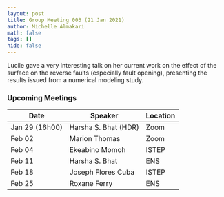 ```yaml
---
layout: post
title: Group Meeting 003 (21 Jan 2021)
author: Michelle Almakari
math: false
tags: []
hide: false
---
```

Lucile gave a very interesting talk on her current work on the effect of the surface on the reverse faults (especially fault opening), presenting the results issued from a numerical modeling study. 

### Upcoming Meetings

| Date           | Speaker              | Location |
| -------------- | -------------------- | -------- |
| Jan 29 (16h00) | Harsha S. Bhat (HDR) | Zoom     |
| Feb 02         | Marion Thomas        | Zoom     |
| Feb 04         | Ekeabino Momoh       | ISTEP    |
| Feb 11         | Harsha S. Bhat       | ENS      |
| Feb 18         | Joseph Flores Cuba   | ISTEP    |
| Feb 25         | Roxane Ferry         | ENS      |